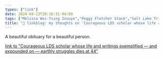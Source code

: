 ```yaml
---
types: ["link"]
date: 2024-04-23T20:16:31-04:00
tags: ["Melissa Wei-Tsing Inouye","Peggy Fletcher Stack","Salt Lake Tribune"]
title: "🔗 linkblog: my thoughts on 'Courageous LDS scholar whose life and writings exemplified — and expounded on — earthly struggles dies at 44 '"
---
```

A beautiful obituary for a beautiful person.

[link to "Courageous LDS scholar whose life and writings exemplified — and expounded on — earthly struggles dies at 44"](https://www.sltrib.com/religion/2024/04/23/courageous-lds-scholar-whose-life/)
